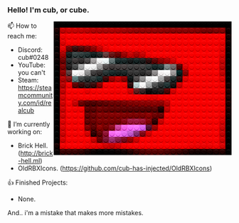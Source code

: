 
### Hello! I'm cub, or cube.

<img src="./legofy2.png" width="400" height="300" align="right"/>

📫 How to reach me:
- Discord: cub#0248
- YouTube: you can't
- Steam: https://steamcommunity.com/id/realcub

🔭 I’m currently working on:
- Brick Hell. (http://brick-hell.ml)
- OldRBXIcons. (https://github.com/cub-has-injected/OldRBXIcons)

👍 Finished Projects:
- None.

And.. i'm a mistake that makes more mistakes.
